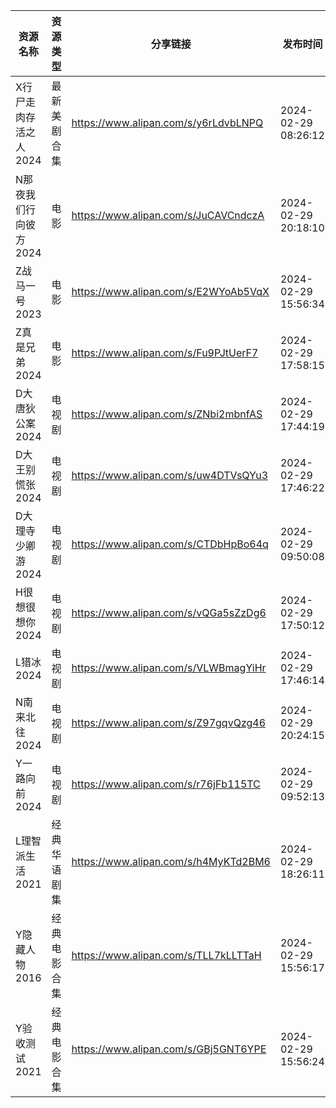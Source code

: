 | 资源名称          | 资源类型   | 分享链接                                 | 发布时间                |
| ------------- | ------ | ------------------------------------ | ------------------- |
| X行尸走肉存活之人2024 | 最新美剧合集 | https://www.alipan.com/s/y6rLdvbLNPQ | 2024-02-29 08:26:12 |
| N那夜我们行向彼方2024 | 电影     | https://www.alipan.com/s/JuCAVCndczA | 2024-02-29 20:18:10 |
| Z战马一号2023     | 电影     | https://www.alipan.com/s/E2WYoAb5VqX | 2024-02-29 15:56:34 |
| Z真是兄弟2024     | 电影     | https://www.alipan.com/s/Fu9PJtUerF7 | 2024-02-29 17:58:15 |
| D大唐狄公案2024    | 电视剧    | https://www.alipan.com/s/ZNbi2mbnfAS | 2024-02-29 17:44:19 |
| D大王别慌张2024    | 电视剧    | https://www.alipan.com/s/uw4DTVsQYu3 | 2024-02-29 17:46:22 |
| D大理寺少卿游2024   | 电视剧    | https://www.alipan.com/s/CTDbHpBo64q | 2024-02-29 09:50:08 |
| H很想很想你2024    | 电视剧    | https://www.alipan.com/s/vQGa5sZzDg6 | 2024-02-29 17:50:12 |
| L猎冰2024       | 电视剧    | https://www.alipan.com/s/VLWBmagYiHr | 2024-02-29 17:46:14 |
| N南来北往2024     | 电视剧    | https://www.alipan.com/s/Z97gqvQzg46 | 2024-02-29 20:24:15 |
| Y一路向前2024     | 电视剧    | https://www.alipan.com/s/r76jFb115TC | 2024-02-29 09:52:13 |
| L理智派生活2021    | 经典华语剧集 | https://www.alipan.com/s/h4MyKTd2BM6 | 2024-02-29 18:26:11 |
| Y隐藏人物2016     | 经典电影合集 | https://www.alipan.com/s/TLL7kLLTTaH | 2024-02-29 15:56:17 |
| Y验收测试2021     | 经典电影合集 | https://www.alipan.com/s/GBj5GNT6YPE | 2024-02-29 15:56:24 |
